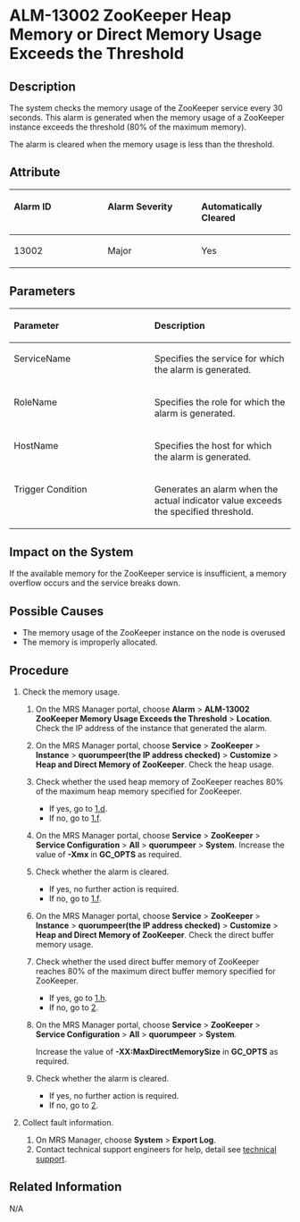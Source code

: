 # ALM-13002 ZooKeeper Heap Memory or Direct Memory Usage Exceeds the Threshold<a name="EN-US_TOPIC_0125376115"></a>

## Description<a name="sbee3780c0460425697de224839237d26"></a>

The system checks the memory usage of the ZooKeeper service every 30 seconds. This alarm is generated when the memory usage of a ZooKeeper instance exceeds the threshold \(80% of the maximum memory\).

The alarm is cleared when the memory usage is less than the threshold.

## Attribute<a name="s5e249f893ec745fe9ab05030d72b8a5b"></a>

<a name="en-us_topic_0035998719_table17618432"></a>
<table><thead align="left"><tr id="en-us_topic_0035998719_row61813935"><th class="cellrowborder" valign="top" width="33.33333333333333%" id="mcps1.1.4.1.1"><p id="en-us_topic_0035998719_p40872853"><a name="en-us_topic_0035998719_p40872853"></a><a name="en-us_topic_0035998719_p40872853"></a><strong id="aa6e898ae2a3d48cf8fe7d59c177c9cc2"><a name="aa6e898ae2a3d48cf8fe7d59c177c9cc2"></a><a name="aa6e898ae2a3d48cf8fe7d59c177c9cc2"></a>Alarm ID</strong></p>
</th>
<th class="cellrowborder" valign="top" width="33.33333333333333%" id="mcps1.1.4.1.2"><p id="en-us_topic_0035998719_p22366803"><a name="en-us_topic_0035998719_p22366803"></a><a name="en-us_topic_0035998719_p22366803"></a><strong id="en-us_topic_0035998719_b290194125113"><a name="en-us_topic_0035998719_b290194125113"></a><a name="en-us_topic_0035998719_b290194125113"></a>Alarm Severity</strong></p>
</th>
<th class="cellrowborder" valign="top" width="33.33333333333333%" id="mcps1.1.4.1.3"><p id="en-us_topic_0035998719_p66880658"><a name="en-us_topic_0035998719_p66880658"></a><a name="en-us_topic_0035998719_p66880658"></a><strong id="a5e5ce6d4ba9e48a6b6c08cc1aa2d30b4"><a name="a5e5ce6d4ba9e48a6b6c08cc1aa2d30b4"></a><a name="a5e5ce6d4ba9e48a6b6c08cc1aa2d30b4"></a>Automatically Cleared</strong></p>
</th>
</tr>
</thead>
<tbody><tr id="en-us_topic_0035998719_row48624250"><td class="cellrowborder" valign="top" width="33.33333333333333%" headers="mcps1.1.4.1.1 "><p id="en-us_topic_0035998719_p46250162"><a name="en-us_topic_0035998719_p46250162"></a><a name="en-us_topic_0035998719_p46250162"></a>13002</p>
</td>
<td class="cellrowborder" valign="top" width="33.33333333333333%" headers="mcps1.1.4.1.2 "><p id="en-us_topic_0035998719_p55275618"><a name="en-us_topic_0035998719_p55275618"></a><a name="en-us_topic_0035998719_p55275618"></a>Major</p>
</td>
<td class="cellrowborder" valign="top" width="33.33333333333333%" headers="mcps1.1.4.1.3 "><p id="en-us_topic_0035998719_p48140083"><a name="en-us_topic_0035998719_p48140083"></a><a name="en-us_topic_0035998719_p48140083"></a>Yes</p>
</td>
</tr>
</tbody>
</table>

## Parameters<a name="s13411a84f63a46c4948710d751930cb7"></a>

<a name="en-us_topic_0035998719_table7032652"></a>
<table><thead align="left"><tr id="en-us_topic_0035998719_row1472067"><th class="cellrowborder" valign="top" width="50%" id="mcps1.1.3.1.1"><p id="en-us_topic_0035998719_p52128573"><a name="en-us_topic_0035998719_p52128573"></a><a name="en-us_topic_0035998719_p52128573"></a><strong id="afc3cb70720cb4a74826509fa286c7221"><a name="afc3cb70720cb4a74826509fa286c7221"></a><a name="afc3cb70720cb4a74826509fa286c7221"></a>Parameter</strong></p>
</th>
<th class="cellrowborder" valign="top" width="50%" id="mcps1.1.3.1.2"><p id="en-us_topic_0035998719_p61664867"><a name="en-us_topic_0035998719_p61664867"></a><a name="en-us_topic_0035998719_p61664867"></a><strong id="a5b11450047d443478faf4fe66c349022"><a name="a5b11450047d443478faf4fe66c349022"></a><a name="a5b11450047d443478faf4fe66c349022"></a>Description</strong></p>
</th>
</tr>
</thead>
<tbody><tr id="en-us_topic_0035998719_row28798367"><td class="cellrowborder" valign="top" width="50%" headers="mcps1.1.3.1.1 "><p id="en-us_topic_0035998719_p50966358"><a name="en-us_topic_0035998719_p50966358"></a><a name="en-us_topic_0035998719_p50966358"></a>ServiceName</p>
</td>
<td class="cellrowborder" valign="top" width="50%" headers="mcps1.1.3.1.2 "><p id="en-us_topic_0035998719_p34634354"><a name="en-us_topic_0035998719_p34634354"></a><a name="en-us_topic_0035998719_p34634354"></a>Specifies the service for which the alarm is generated.</p>
</td>
</tr>
<tr id="en-us_topic_0035998719_row43273738"><td class="cellrowborder" valign="top" width="50%" headers="mcps1.1.3.1.1 "><p id="en-us_topic_0035998719_p15511864"><a name="en-us_topic_0035998719_p15511864"></a><a name="en-us_topic_0035998719_p15511864"></a>RoleName</p>
</td>
<td class="cellrowborder" valign="top" width="50%" headers="mcps1.1.3.1.2 "><p id="en-us_topic_0035998719_p48501438"><a name="en-us_topic_0035998719_p48501438"></a><a name="en-us_topic_0035998719_p48501438"></a>Specifies the role for which the alarm is generated.</p>
</td>
</tr>
<tr id="en-us_topic_0035998719_row33859762"><td class="cellrowborder" valign="top" width="50%" headers="mcps1.1.3.1.1 "><p id="en-us_topic_0035998719_p58286192"><a name="en-us_topic_0035998719_p58286192"></a><a name="en-us_topic_0035998719_p58286192"></a>HostName</p>
</td>
<td class="cellrowborder" valign="top" width="50%" headers="mcps1.1.3.1.2 "><p id="en-us_topic_0035998719_p23561115"><a name="en-us_topic_0035998719_p23561115"></a><a name="en-us_topic_0035998719_p23561115"></a>Specifies the host for which the alarm is generated.</p>
</td>
</tr>
<tr id="en-us_topic_0035998719_row10723444"><td class="cellrowborder" valign="top" width="50%" headers="mcps1.1.3.1.1 "><p id="en-us_topic_0035998719_p63292653"><a name="en-us_topic_0035998719_p63292653"></a><a name="en-us_topic_0035998719_p63292653"></a>Trigger Condition</p>
</td>
<td class="cellrowborder" valign="top" width="50%" headers="mcps1.1.3.1.2 "><p id="en-us_topic_0035998719_p26431238"><a name="en-us_topic_0035998719_p26431238"></a><a name="en-us_topic_0035998719_p26431238"></a>Generates an alarm when the actual indicator value exceeds the specified threshold.</p>
</td>
</tr>
</tbody>
</table>

## Impact on the System<a name="s8855649aa30d4397bbe5e522bc164028"></a>

If the available memory for the ZooKeeper service is insufficient, a memory overflow occurs and the service breaks down.

## Possible Causes<a name="s7bcd0affebc64a0fa4cc6a861845db38"></a>

-   The memory usage of the ZooKeeper instance on the node is overused
-   The memory is improperly allocated.

## Procedure<a name="s64fd24dfa55d4f4ba44296c11e13d9d6"></a>

1.  Check the memory usage.
    1.  On the MRS Manager portal, choose  **Alarm**  \>  **ALM-13002 ZooKeeper Memory Usage Exceeds the Threshold**  \>  **Location**. Check the IP address of the instance that generated the alarm.
    2.  On the MRS Manager portal, choose  **Service**  \>  **ZooKeeper**  \>  **Instance**  \>  **quorumpeer\(the IP address checked\)**  \>  **Customize**  \>  **Heap and Direct Memory of ZooKeeper**. Check the heap usage.
    3.  Check whether the used heap memory of ZooKeeper reaches 80% of the maximum heap memory specified for ZooKeeper.
        -   If yes, go to  [1.d](#l58315eba47bf48a3a0706c3601f01c41).
        -   If no, go to  [1.f](#l8dbc11497799425680b0d2de50bfcad4).

    4.  <a name="l58315eba47bf48a3a0706c3601f01c41"></a>On the MRS Manager portal, choose  **Service**  \>  **ZooKeeper**  \>  **Service Configuration**  \>  **All**  \>  **quorumpeer**  \>  **System**. Increase the value of **-Xmx** in **GC\_OPTS**  as required.
    5.  Check whether the alarm is cleared.
        -   If yes, no further action is required.
        -   If no, go to  [1.f](#l8dbc11497799425680b0d2de50bfcad4).

    6.  <a name="l8dbc11497799425680b0d2de50bfcad4"></a>On the MRS Manager portal, choose  **Service**  \>  **ZooKeeper**  \>  **Instance**  \>  **quorumpeer\(the IP address checked\)**  \>  **Customize**  \>  **Heap and Direct Memory of ZooKeeper**. Check the direct buffer memory usage.
    7.  Check whether the used direct buffer memory of ZooKeeper reaches 80% of the maximum direct buffer memory specified for ZooKeeper.
        -   If yes, go to  [1.h](#le4128153359348b9a63b5b8a7431c7cf).
        -   If no, go to  [2](#la5054032195349e5b787ac977e4dea2a).

    8.  <a name="le4128153359348b9a63b5b8a7431c7cf"></a>On the MRS Manager portal, choose  **Service**  \>  **ZooKeeper**  \>  **Service Configuration**  \>  **All**  \>  **quorumpeer**  \>  **System**.

        Increase the value of  **-XX:MaxDirectMemorySize** in **GC\_OPTS**  as required.

    9.  Check whether the alarm is cleared.
        -   If yes, no further action is required.
        -   If no, go to  [2](#la5054032195349e5b787ac977e4dea2a).

2.  <a name="la5054032195349e5b787ac977e4dea2a"></a>Collect fault information.
    1.  On MRS Manager, choose  **System**  \>  **Export Log**.
    2.  Contact technical support engineers for help, detail see  [technical support](https://docs.otc.t-systems.com/en-us/public/learnmore.html).


## Related Information<a name="s318d13a58df84cbb876e97ec0493fe3e"></a>

N/A

